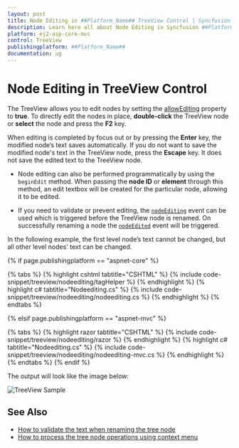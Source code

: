 ```yaml
---
layout: post
title: Node Editing in ##Platform_Name## TreeView Control | Syncfusion
description: Learn here all about Node Editing in Syncfusion ##Platform_Name## TreeView control of Syncfusion Essential JS 2 and more.
platform: ej2-asp-core-mvc
control: TreeView
publishingplatform: ##Platform_Name##
documentation: ug
---
```



# Node Editing in TreeView Control

The TreeView allows you to edit nodes by setting the [allowEditing](https://help.syncfusion.com/cr/aspnetcore-js2/Syncfusion.EJ2~Syncfusion.EJ2.Navigations.TreeView~AllowEditing.html) property to **true**. To directly edit the nodes in place, **double-click** the TreeView node or **select** the node and press the **F2** key.

When editing is completed by focus out or by pressing the **Enter** key, the modified node’s text saves automatically. If you do not want to save the modified node's text in the TreeView node, press the **Escape** key. It does not save the edited text to the TreeView node.

* Node editing can also be performed programmatically by using the `beginEdit` method. When passing the **node ID** or **element** through this method, an edit textbox will be created for the particular node, allowing it to be edited.

* If you need to validate or prevent editing, the [`nodeEditing`](https://help.syncfusion.com/cr/aspnetcore-js2/Syncfusion.EJ2~Syncfusion.EJ2.Navigations.TreeView~NodeEditing.html) event can be used which is triggered before the TreeView node is renamed. On successfully renaming a node the [`nodeEdited`](https://help.syncfusion.com/cr/aspnetcore-js2/Syncfusion.EJ2~Syncfusion.EJ2.Navigations.TreeView~NodeEdited.html) event will be triggered.

In the following example, the first level node’s text cannot be changed, but all other level nodes' text can be changed.

{% if page.publishingplatform == "aspnet-core" %}

{% tabs %}
{% highlight cshtml tabtitle="CSHTML" %}
{% include code-snippet/treeview/nodeediting/tagHelper %}
{% endhighlight %}
{% highlight c# tabtitle="Nodeediting.cs" %}
{% include code-snippet/treeview/nodeediting/nodeediting.cs %}
{% endhighlight %}
{% endtabs %}

{% elsif page.publishingplatform == "aspnet-mvc" %}

{% tabs %}
{% highlight razor tabtitle="CSHTML" %}
{% include code-snippet/treeview/nodeediting/razor %}
{% endhighlight %}
{% highlight c# tabtitle="Nodeediting.cs" %}
{% include code-snippet/treeview/nodeediting/nodeediting-mvc.cs %}
{% endhighlight %}
{% endtabs %}
{% endif %}



The output will look like the image below:

![TreeView Sample](./images/node-editing.PNG)

## See Also

* [How to validate the text when renaming the tree node](./how-to/validate-the-text-when-renaming-the-tree-node)
* [How to process the tree node operations using context menu](./how-to/process-the-tree-node-operations-using-context-menu)